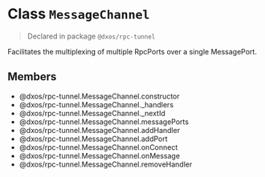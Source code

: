 # Class `MessageChannel`
> Declared in package `@dxos/rpc-tunnel`

Facilitates the multiplexing of multiple RpcPorts over a single MessagePort.

## Members
- @dxos/rpc-tunnel.MessageChannel.constructor
- @dxos/rpc-tunnel.MessageChannel._handlers
- @dxos/rpc-tunnel.MessageChannel._nextId
- @dxos/rpc-tunnel.MessageChannel.messagePorts
- @dxos/rpc-tunnel.MessageChannel.addHandler
- @dxos/rpc-tunnel.MessageChannel.addPort
- @dxos/rpc-tunnel.MessageChannel.onConnect
- @dxos/rpc-tunnel.MessageChannel.onMessage
- @dxos/rpc-tunnel.MessageChannel.removeHandler
